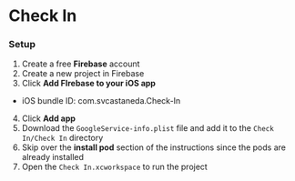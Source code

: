 # Check In

### Setup
1. Create a free **Firebase** account
2. Create a new project in Firebase
3. Click **Add FIrebase to your iOS app**
  - iOS bundle ID: com.svcastaneda.Check-In
4. Click **Add app**
5. Download the `GoogleService-info.plist` file and add it to the `Check In/Check In` directory
6. Skip over the **install pod** section of the instructions since the pods are already installed
7. Open the `Check In.xcworkspace` to run the project

